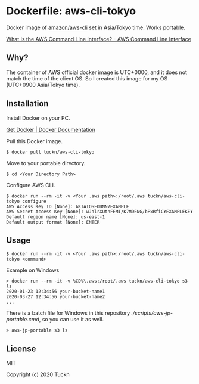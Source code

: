 # Dockerfile: aws-cli-tokyo

Docker image of [amazon/aws-cli](https://hub.docker.com/r/amazon/aws-cli) set in Asia/Tokyo time.
Works portable.

[What Is the AWS Command Line Interface? - AWS Command Line Interface](https://docs.aws.amazon.com/cli/latest/userguide/cli-chap-welcome.html)

## Why?

The container of AWS official docker image is UTC+0000, and it does not match the time of the client OS.
So I created this image for my OS (UTC+0900 Asia/Tokyo time).

## Installation

Install Docker on your PC.

[Get Docker | Docker Documentation](https://docs.docker.com/get-docker/)

Pull this Docker image.

```console
$ docker pull tuckn/aws-cli-tokyo
```

Move to your portable directory.

```console
$ cd <Your Directory Path>
```

Configure AWS CLI.

```console
$ docker run --rm -it -v <Your .aws path>:/root/.aws tuckn/aws-cli-tokyo configure
AWS Access Key ID [None]: AKIAIOSFODNN7EXAMPLE
AWS Secret Access Key [None]: wJalrXUtnFEMI/K7MDENG/bPxRfiCYEXAMPLEKEY
Default region name [None]: us-east-1
Default output format [None]: ENTER
```

## Usage

```console
$ docker run --rm -it -v <Your .aws path>:/root/.aws tuckn/aws-cli-tokyo <command>
```

Example on Windows

```console
> docker run --rm -it -v %CD%\.aws:/root/.aws tuckn/aws-cli-tokyo s3 ls
2020-01-23 12:34:56 your-bucket-name1
2020-03-27 12:34:56 your-bucket-name2
...
```

There is a batch file for Windows in this repository *./scripts/aws-jp-portable.cmd*, so you can use it as well.

```console
> aws-jp-portable s3 ls
```

## License

MIT

Copyright (c) 2020 Tuckn
